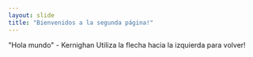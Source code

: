 ```yaml
---
layout: slide
title: "Bienvenidos a la segunda página!"
---
```

"Hola mundo" - Kernighan
Utiliza la flecha hacia la izquierda para volver!
